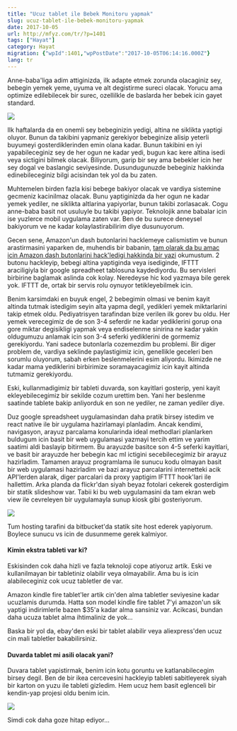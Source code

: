 ```yaml
---
title: "Ucuz tablet ile Bebek Monitoru yapmak"
slug: ucuz-tablet-ile-bebek-monitoru-yapmak
date: 2017-10-05
url: http://mfyz.com/tr/?p=1401
tags: ["Hayat"]
category: Hayat
migration: {"wpId":1401,"wpPostDate":"2017-10-05T06:14:16.000Z"}
lang: tr
---
```


Anne-baba'liga adim attiginizda, ilk adapte etmek zorunda olacaginiz sey, bebegin yemek yeme, uyuma ve alt degistirme sureci olacak. Yorucu ama optimize edilebilecek bir surec, ozellilkle de baslarda her bebek icin gayet standard.

![](/images/archive/tr/2017/10/Screen-Shot-2017-09-20-at-10.41.06-PM.png)

Ilk haftalarda da en onemli sey bebeginizin yedigi, altina ne siklikta yaptigi oluyor. Bunun da takibini yapmaniz gerekiyor bebeginize alisip yeterli buyumeyi gosterdiklerinden emin olana kadar. Bunun takibini en iyi yapabileceginiz sey de her ogun ne kadar yedi, bugun kac kere altina isedi veya sictigini bilmek olacak. Biliyorum, garip bir sey ama bebekler icin her sey dogal ve baslangic seviyesinde. Dusundugunuzde bebeginiz hakkinda edinebileceginiz bilgi acisindan tek yol da bu zaten.

Muhtemelen birden fazla kisi bebege bakiyor olacak ve vardiya sistemine gecmeniz kacinilmaz olacak. Bunu yaptiginizda da her ogun ne kadar yemek yediler, ne siklikta altlarina yapiyorlar, bunun takibi zorlasacak. Cogu anne-baba basit not usuluyle bu takibi yapiyor. Teknolojik anne babalar icin ise yuzlerce mobil uygulama zaten var. Ben de bu surece deneysel bakiyorum ve ne kadar kolaylastirabilirim diye dusunuyorum.

Gecen sene, Amazon'un dash butonlarini hacklemeye calismistim ve bunun arastirmasini yaparken de, muhendis bir babanin, [tam olarak da bu amac icin Amazon dash butonlarini hack'ledigi hakkinda bir yazi](https://blog.cloudstitch.com/how-i-hacked-amazon-s-5-wifi-button-to-track-baby-data-794214b0bdd8) okumustum. 2 butonu hackleyip, bebegi altina yaptiginda veya isediginde, IFTTT araciligiyla bir google spreadheet tablosuna kaydediyordu. Bu servisleri birbirine baglamak aslinda cok kolay. Neredeyse hic kod yazmaya bile gerek yok. IFTTT de, ortak bir servis rolu oynuyor tetikleyebilmek icin.

Benim karsimdaki en buyuk engel, 2 bebegimin olmasi ve benim kayit altinda tutmak istedigim seyin alta yapma degil, yedikleri yemek miktarlarini takip etmek oldu. Pediyatrisyen tarafindan bize verilen ilk gorev bu oldu. Her yemek verecegimiz de de son 3-4 seferdir ne kadar yediklerini gorup ona gore miktar degisikligi yapmak veya endiselenme sinirina ne kadar yakin oldugumuzu anlamak icin son 3-4 seferki yediklerini de gormemiz gerekiyordu. Yani sadece butonlarla cozemezdim bu problemi. Bir diger problem de, vardiya seklinde paylastigimiz icin, genellikle geceleri ben sorumlu oluyorum, sabah erken beslenmelerini esim aliyordu. Ikimizde ne kadar mama yediklerini birbirimize soramayacagimiz icin kayit altinda tutmamiz gerekiyordu.

Eski, kullanmadigimiz bir tableti duvarda, son kayitlari gosterip, yeni kayit ekleyebilecegimiz bir sekilde cozum urettim ben. Yani her beslenme saatinde tablete bakip anliyorduk en son ne yediler, ne zaman yediler diye.

Duz google spreadsheet uygulamasindan daha pratik birsey istedim ve react native ile bir uygulama hazirlamayi planladim. Ancak kendimi, navigasyon, arayuz parcalama konularinda ideal methodlari planlarken buldugum icin basit bir web uygulamasi yazmayi tercih ettim ve yarim saatimi aldi baslayip bitirmem. Bu arayuzde basitce son 4-5 seferki kayitlari, ve basit bir arayuzde her bebegin kac ml ictigini secebilecegimiz bir arayuz hazirladim. Tamamen arayuz programlama ile sunucu kodu olmayan basit bir web uygulamasi hazirladim ve bazi arayuz parcalarini internetteki acik API'lerden alarak, diger parcalari da proxy yaptigim IFTTT hook'lari ile hallettim. Arka planda da flickr'dan siyah beyaz fotolari cekerek gosterdigim bir statik slideshow var. Tabii ki bu web uygulamasini da tam ekran web view ile cevreleyen bir uygulamayla sunup kiosk gibi gosteriyorum.

![](/images/archive/tr/2017/10/Slice.jpg)

Tum hosting tarafini da bitbucket'da statik site host ederek yapiyorum. Boylece sunucu vs icin de dusunmeme gerek kalmiyor.

#### Kimin ekstra tableti var ki?

Eskisinden cok daha hizli ve fazla teknoloji cope atiyoruz artik. Eski ve kullanilmayan bir tabletiniz olabilir veya olmayabilir. Ama bu is icin alabileceginiz cok ucuz tabletler de var.

Amazon kindle fire tablet'ler artik cin'den alma tabletler seviyesine kadar ucuzlamis durumda. Hatta son model kindle fire tablet 7'yi amazon'un sik yaptigi indirimlerle bazen $35'a kadar alma sansiniz var. Acikcasi, bundan daha ucuza tablet alma ihtimaliniz de yok...

Baska bir yol da, ebay'den eski bir tablet alabilir veya aliexpress'den ucuz cin mali tabletler bakabilirsiniz.

#### Duvarda tablet mi asili olacak yani?

Duvara tablet yapistirmak, benim icin kotu goruntu ve katlanabilecegim birsey degil. Ben de bir ikea cercevesini hackleyip tableti sabitleyerek siyah bir karton on yuzu ile tableti gizledim. Hem ucuz hem basit eglenceli bir kendin-yap projesi oldu benim icin.

![](/images/archive/tr/2017/10/IMG_2710.jpg)

Simdi cok daha goze hitap ediyor...